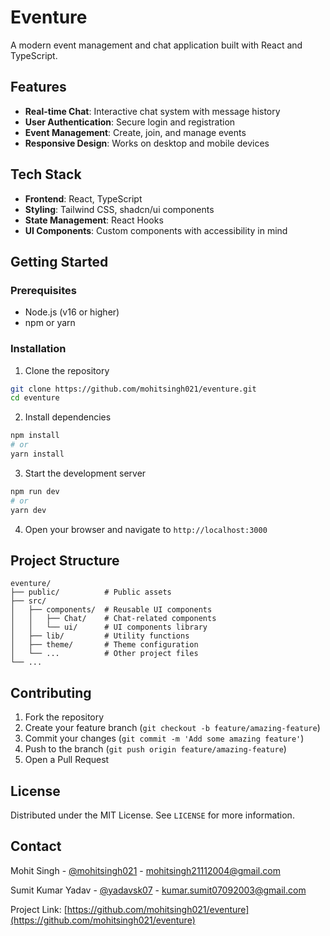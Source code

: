# Eventure

A modern event management and chat application built with React and TypeScript.

## Features

- **Real-time Chat**: Interactive chat system with message history
- **User Authentication**: Secure login and registration
- **Event Management**: Create, join, and manage events
- **Responsive Design**: Works on desktop and mobile devices

## Tech Stack

- **Frontend**: React, TypeScript
- **Styling**: Tailwind CSS, shadcn/ui components
- **State Management**: React Hooks
- **UI Components**: Custom components with accessibility in mind

## Getting Started

### Prerequisites

- Node.js (v16 or higher)
- npm or yarn

### Installation

1. Clone the repository
```bash
git clone https://github.com/mohitsingh021/eventure.git
cd eventure
```

2. Install dependencies
```bash
npm install
# or
yarn install
```

3. Start the development server
```bash
npm run dev
# or
yarn dev
```

4. Open your browser and navigate to `http://localhost:3000`

## Project Structure

```
eventure/
├── public/          # Public assets
├── src/
│   ├── components/  # Reusable UI components
│   │   ├── Chat/    # Chat-related components
│   │   └── ui/      # UI components library
│   ├── lib/         # Utility functions
│   ├── theme/       # Theme configuration
│   └── ...          # Other project files
└── ...
```

## Contributing

1. Fork the repository
2. Create your feature branch (`git checkout -b feature/amazing-feature`)
3. Commit your changes (`git commit -m 'Add some amazing feature'`)
4. Push to the branch (`git push origin feature/amazing-feature`)
5. Open a Pull Request

## License

Distributed under the MIT License. See `LICENSE` for more information.

## Contact

Mohit Singh - [@mohitsingh021](https://twitter.com/mohitsingh021) - mohitsingh21112004@gmail.com

Sumit Kumar Yadav - [@yadavsk07](https://twitter.com/yadav_sk07) - kumar.sumit07092003@gmail.com


Project Link: [https://github.com/mohitsingh021/eventure](https://github.com/mohitsingh021/eventure)
